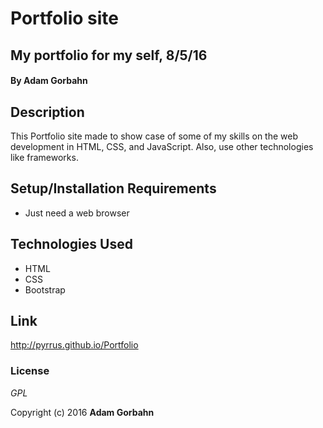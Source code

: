 # Portfolio site

## My portfolio for my self, 8/5/16

#### By **Adam Gorbahn**

## Description

This Portfolio site made to show case of some of my skills on the web development in HTML, CSS, and JavaScript. Also, use other technologies like frameworks. 

## Setup/Installation Requirements

* Just need a web browser

## Technologies Used

* HTML
* CSS
* Bootstrap

## Link

http://pyrrus.github.io/Portfolio

### License

*GPL*

Copyright (c) 2016 **Adam Gorbahn**